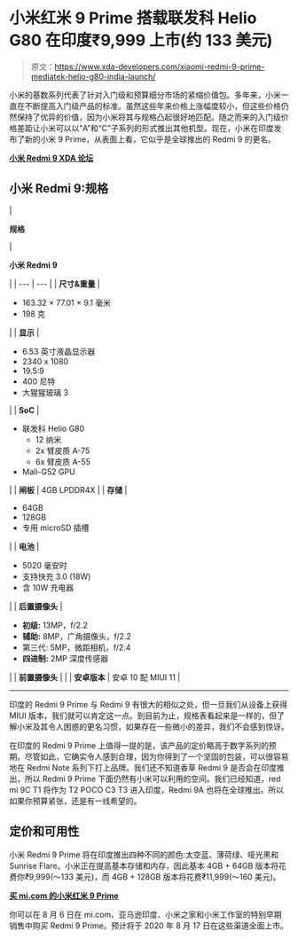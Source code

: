 # 小米红米 9 Prime 搭载联发科 Helio G80 在印度₹9,999 上市(约 133 美元)

> 原文：<https://www.xda-developers.com/xiaomi-redmi-9-prime-mediatek-helio-g80-india-launch/>

小米的基数系列代表了针对入门级和预算细分市场的紧缩价值包。多年来，小米一直在不断提高入门级产品的标准。虽然这些年来价格上涨幅度较小，但这些价格仍然保持了优异的价值，因为小米将其与规格凸起很好地匹配。随之而来的入门级价格差距让小米可以以“A”和“C”子系列的形式推出其他机型。现在，小米在印度发布了新的小米 9 Prime，从表面上看，它似乎是全球推出的 Redmi 9 的更名。

**[小米 Redmi 9 XDA 论坛](https://forum.xda-developers.com/redmi-9)**

## 小米 Redmi 9:规格

| 

**规格**

 | 

**小米 Redmi 9**

 |
| --- | --- |
| **尺寸&重量** | 

*   163.32 × 77.01 × 9.1 毫米
*   198 克

 |
| **显示** | 

*   6.53 英寸液晶显示器
*   2340 x 1080
*   19.5:9
*   400 尼特
*   大猩猩玻璃 3

 |
| **SoC** | 

*   联发科 Helio G80
    *   12 纳米
    *   2x 臂皮质 A-75
    *   6x 臂皮质 A-55
*   Mali-G52 GPU

 |
| **闸板** | 4GB LPDDR4X |
| **存储** | 

*   64GB
*   128GB
*   专用 microSD 插槽

 |
| **电池** | 

*   5020 毫安时
*   支持快充 3.0 (18W)
*   含 10W 充电器

 |
| **后置摄像头** | 

*   **初级:** 13MP，f/2.2
*   **辅助:** 8MP，广角摄像头，f/2.2
*   第三代: 5MP，微距相机，f/2.4
*   **四进制:** 2MP 深度传感器

 |
| **前置摄像头** |  |
| **安卓版本** | 安卓 10 配 MIUI 11 |

* * *

印度的 Redmi 9 Prime 与 Redmi 9 有很大的相似之处，但一旦我们从设备上获得 MIUI 版本，我们就可以肯定这一点。到目前为止，规格表看起来是一样的，但了解小米及其令人困惑的更名习惯，如果存在一些微小的差异，我们不会感到惊讶。

在印度的 Redmi 9 Prime 上值得一提的是，该产品的定价略高于数字系列的预期。尽管如此，它确实令人感到合理，因为你得到了一个坚固的包装，可以很容易地在 Redmi Note 系列下打上品牌。我们还不知道香草 Redmi 9 是否会在印度推出，所以 Redmi 9 Prime 下面仍然有小米可以利用的空间。我们已经知道，red mi 9C T1 将作为 T2 POCO C3 T3 进入印度，Redmi 9A 也将在全球推出。所以如果你预算紧张，还是有一线希望的。

## 定价和可用性

小米 Redmi 9 Prime 将在印度推出四种不同的颜色:太空蓝、薄荷绿、哑光黑和 Sunrise Flare。小米正在提高基本存储和内存，因此基本 4GB + 64GB 版本将花费你₹9,999(～133 美元)，而 4GB + 128GB 版本将花费₹11,999(～160 美元)。

**[买 mi.com 的小米红米 9 Prime](https://www.mi.com/in/buy/product/redmi-9-prime?gid=4203200002)**

你可以在 8 月 6 日在 mi.com、亚马逊印度、小米之家和小米工作室的特别早期销售中购买 Redmi 9 Prime。预计将于 2020 年 8 月 17 日在这些渠道全面上市。